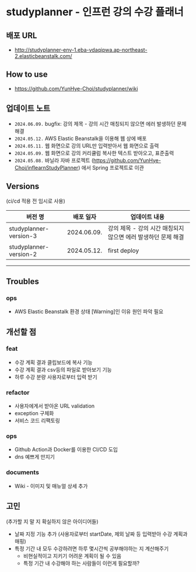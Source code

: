 #  studyplanner - 인프런 강의 수강 플래너
## 배포 URL
- http://studyplanner-env-1.eba-vdaqipwa.ap-northeast-2.elasticbeanstalk.com/
## How to use
- https://github.com/YunHye-Choi/studyplanner/wiki
## 업데이트 노트
- `2024.06.09.` bugfix: 강의 제목 - 강의 시간 매칭되지 않으면 에러 발생하던 문제 해결
- `2024.05.12.` AWS Elastic Beanstalk을 이용해 웹 상에 배포
- `2024.05.11.` 웹 화면으로 강의 URL만 입력받아서 웹 화면으로 출력
- `2024.05.09.` 웹 화면으로 강의 커리큘럼 복사한 텍스트 받아오고, 표준출력
- `2024.05.08.` 바닐라 자바 프로젝트 (https://github.com/YunHye-Choi/inflearnStudyPlanner) 에서 Spring 프로젝트로 이관
## Versions
(ci/cd 적용 전 임시로 사용)

| 버전 명                   | 배포 일자       | 업데이트 내용                              |
|------------------------|-------------|--------------------------------------|
| studyplanner-version-3 | 2024.06.09. | 강의 제목 - 강의 시간 매칭되지 않으면 에러 발생하던 문제 해결 |
| studyplanner-version-2 | 2024.05.12. | first deploy                         |

---
## Troubles
### ops
- AWS Elastic Beanstalk 환경 상태 [Warning]인 이유 원인 파악 필요
## 개선할 점
### feat
- 수강 계획 결과 클립보드에 복사 기능
- 수강 계획 결과 csv등의 파일로 받아보기 기능
- 하루 수강 분량 사용자로부터 입력 받기
### refactor
- 사용자에게서 받아온 URL validation
- exception 구체화
- 서비스 코드 리팩토링
### ops
- Github Action과 Docker를 이용한 CI/CD 도입
- dns 예쁘게 만지기
### documents
- Wiki - 이미지 및 매뉴얼 상세 추가
## 고민 
(추가할 지 말 지 확실하지 않은 아이디어들)
- 날짜 지정 기능 추가 (사용자로부터 startDate, 제외 날짜 등 입력받아 수강 계획과 매핑)
- 특정 기간 내 모두 수강하려면 하루 몇시간씩 공부해야하는 지 계산해주기
  - 비현실적이고 지키기 어려운 계획이 될 수 있음
  - 특정 기간 내 수강해야 하는 사람들이 이런게 필요할까?